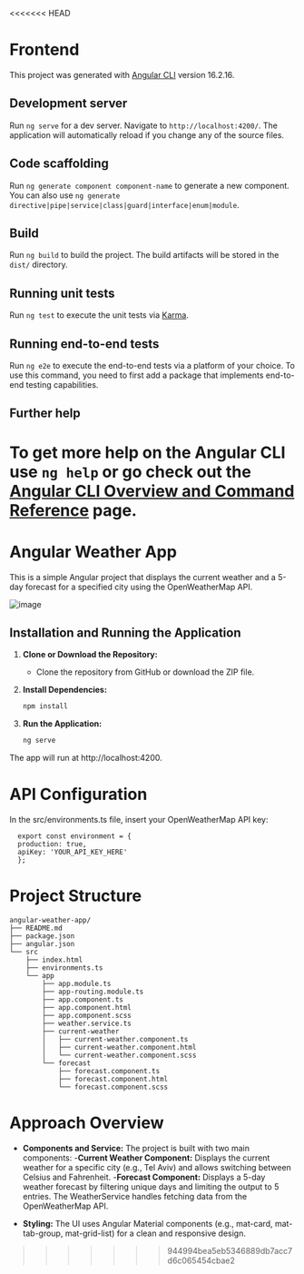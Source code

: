 <<<<<<< HEAD
# Frontend

This project was generated with [Angular CLI](https://github.com/angular/angular-cli) version 16.2.16.

## Development server

Run `ng serve` for a dev server. Navigate to `http://localhost:4200/`. The application will automatically reload if you change any of the source files.

## Code scaffolding

Run `ng generate component component-name` to generate a new component. You can also use `ng generate directive|pipe|service|class|guard|interface|enum|module`.

## Build

Run `ng build` to build the project. The build artifacts will be stored in the `dist/` directory.

## Running unit tests

Run `ng test` to execute the unit tests via [Karma](https://karma-runner.github.io).

## Running end-to-end tests

Run `ng e2e` to execute the end-to-end tests via a platform of your choice. To use this command, you need to first add a package that implements end-to-end testing capabilities.

## Further help

To get more help on the Angular CLI use `ng help` or go check out the [Angular CLI Overview and Command Reference](https://angular.io/cli) page.
=======
# Angular Weather App

This is a simple Angular project that displays the current weather and a 5-day forecast for a specified city using the OpenWeatherMap API.

![image](https://github.com/user-attachments/assets/cf78882c-a530-493a-938d-8deb1d27477f)

## Installation and Running the Application

1. **Clone or Download the Repository:**
   - Clone the repository from GitHub or download the ZIP file.

2. **Install Dependencies:**
   ```bash
   npm install
3. **Run the Application:**
   ```bash
   ng serve
The app will run at http://localhost:4200.
# API Configuration
In the src/environments.ts file, insert your OpenWeatherMap API key:

      export const environment = {
      production: true,
      apiKey: 'YOUR_API_KEY_HERE'
      };
     
# Project Structure
```plain text
angular-weather-app/
├── README.md
├── package.json
├── angular.json
└── src
    ├── index.html
    ├── environments.ts
    └── app
        ├── app.module.ts
        ├── app-routing.module.ts
        ├── app.component.ts
        ├── app.component.html
        ├── app.component.scss
        ├── weather.service.ts
        ├── current-weather
        │   ├── current-weather.component.ts
        │   ├── current-weather.component.html
        │   └── current-weather.component.scss
        └── forecast
            ├── forecast.component.ts
            ├── forecast.component.html
            └── forecast.component.scss
```

# Approach Overview
- **Components and Service:**
      The project is built with two main components:
        -**Current Weather Component:** Displays the current weather for a specific city (e.g., Tel Aviv) and allows switching between Celsius and Fahrenheit.
        -**Forecast Component:** Displays a 5-day weather forecast by filtering unique days and limiting the output to 5 entries.
      The WeatherService handles fetching data from the OpenWeatherMap API.

- **Styling:**
The UI uses Angular Material components (e.g., mat-card, mat-tab-group, mat-grid-list) for a clean and responsive design.

  





>>>>>>> 944994bea5eb5346889db7acc7d6c065454cbae2

